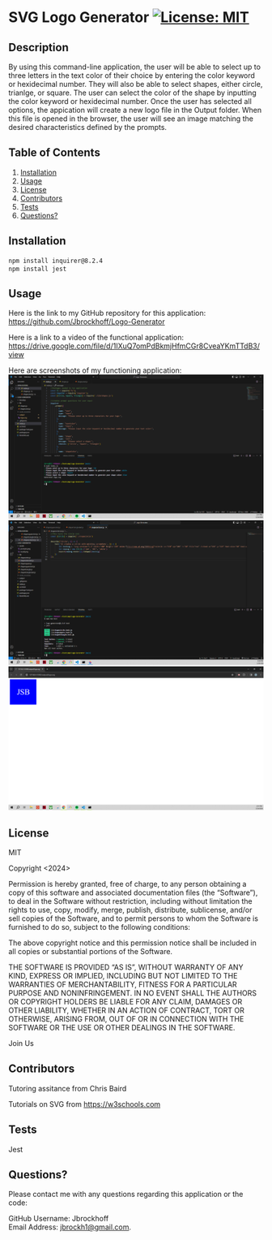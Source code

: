 # SVG Logo Generator [![License: MIT](https://img.shields.io/badge/License-MIT-yellow.svg)](https://opensource.org/licenses/MIT)
  
## Description
By using this command-line application, the user will be able to select up to three letters in the text color of their choice by entering the color keyword or hexidecimal number. They will also be able to select shapes, either circle, trianlge, or square. The user can select the color of the shape by inputting the color keyword or hexidecimal number. Once the user has selected all options, the appication will create a new logo file in the Output folder. When this file is opened in the browser, the user will see an image matching the desired characteristics defined by the prompts. 

## Table of Contents
1. [Installation](#installation)
2. [Usage](#usage)
3. [License](#license)
4. [Contributors](#contributors)
5. [Tests](#tests)
6. [Questions?](#questions)

## Installation
    npm install inquirer@8.2.4
    npm install jest
## Usage
Here is the link to my GitHub repository for this application:
https://github.com/Jbrockhoff/Logo-Generator  

Here is a link to a video of the functional application:
https://drive.google.com/file/d/1IXuQ7omPdBkmjHfmCGr8CveaYKmTTdB3/view
 
 Here are screenshots of my functioning application:
 ![prompts](./assets/prompts.png)
 ![test](./assets/testrun.png)
 ![result](./assets/result.png)

## License
MIT

Copyright <2024> <Jennie Brockhoff>

Permission is hereby granted, free of charge, to any person obtaining a copy of this software and associated documentation files (the “Software”), to deal in the Software without restriction, including without limitation the rights to use, copy, modify, merge, publish, distribute, sublicense, and/or sell copies of the Software, and to permit persons to whom the Software is furnished to do so, subject to the following conditions:

The above copyright notice and this permission notice shall be included in all copies or substantial portions of the Software.

THE SOFTWARE IS PROVIDED “AS IS”, WITHOUT WARRANTY OF ANY KIND, EXPRESS OR IMPLIED, INCLUDING BUT NOT LIMITED TO THE WARRANTIES OF MERCHANTABILITY, FITNESS FOR A PARTICULAR PURPOSE AND NONINFRINGEMENT. IN NO EVENT SHALL THE AUTHORS OR COPYRIGHT HOLDERS BE LIABLE FOR ANY CLAIM, DAMAGES OR OTHER LIABILITY, WHETHER IN AN ACTION OF CONTRACT, TORT OR OTHERWISE, ARISING FROM, OUT OF OR IN CONNECTION WITH THE SOFTWARE OR THE USE OR OTHER DEALINGS IN THE SOFTWARE.

Join Us


## Contributors
Tutoring assitance from Chris Baird

Tutorials on SVG from https://w3schools.com

## Tests
Jest

## Questions?
Please contact me with any questions regarding this application or the code:

GitHub Username: Jbrockhoff  
Email Address: jbrockh1@gmail.com. 
